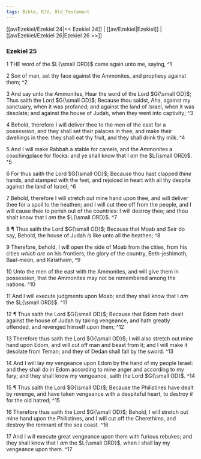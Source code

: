 ```yaml
---
tags: Bible, KJV, Old_Testament
---
```


[[av/Ezekiel/Ezekiel 24|<< Ezekiel 24]] | [[av/Ezekiel|Ezekiel]] | [[av/Ezekiel/Ezekiel 26|Ezekiel 26 >>]]

### Ezekiel 25

1 THE word of the $L{\small ORD}$ came again unto me, saying, ^1

2 Son of man, set thy face against the Ammonites, and prophesy against them; ^2

3 And say unto the Ammonites, Hear the word of the Lord $G{\small OD}$; Thus saith the Lord $G{\small OD}$; Because thou saidst, Aha, against my sanctuary, when it was profaned; and against the land of Israel, when it was desolate; and against the house of Judah, when they went into captivity; ^3

4 Behold, therefore I will deliver thee to the men of the east for a possession, and they shall set their palaces in thee, and make their dwellings in thee: they shall eat thy fruit, and they shall drink thy milk. ^4

5 And I will make Rabbah a stable for camels, and the Ammonites a couchingplace for flocks: and ye shall know that I _am_ the $L{\small ORD}$. ^5

6 For thus saith the Lord $G{\small OD}$; Because thou hast clapped _thine_ hands, and stamped with the feet, and rejoiced in heart with all thy despite against the land of Israel; ^6

7 Behold, therefore I will stretch out mine hand upon thee, and will deliver thee for a spoil to the heathen; and I will cut thee off from the people, and I will cause thee to perish out of the countries: I will destroy thee; and thou shalt know that I _am_ the $L{\small ORD}$. ^7

8 ¶ Thus saith the Lord $G{\small OD}$; Because that Moab and Seir do say, Behold, the house of Judah _is_ like unto all the heathen; ^8

9 Therefore, behold, I will open the side of Moab from the cities, from his cities _which_ _are_ on his frontiers, the glory of the country, Beth-jeshimoth, Baal-meon, and Kiriathaim, ^9

10 Unto the men of the east with the Ammonites, and will give them in possession, that the Ammonites may not be remembered among the nations. ^10

11 And I will execute judgments upon Moab; and they shall know that I _am_ the $L{\small ORD}$. ^11

12 ¶ Thus saith the Lord $G{\small OD}$; Because that Edom hath dealt against the house of Judah by taking vengeance, and hath greatly offended, and revenged himself upon them; ^12

13 Therefore thus saith the Lord $G{\small OD}$; I will also stretch out mine hand upon Edom, and will cut off man and beast from it; and I will make it desolate from Teman; and they of Dedan shall fall by the sword. ^13

14 And I will lay my vengeance upon Edom by the hand of my people Israel: and they shall do in Edom according to mine anger and according to my fury; and they shall know my vengeance, saith the Lord $G{\small OD}$. ^14

15 ¶ Thus saith the Lord $G{\small OD}$; Because the Philistines have dealt by revenge, and have taken vengeance with a despiteful heart, to destroy _it_ for the old hatred; ^15

16 Therefore thus saith the Lord $G{\small OD}$; Behold, I will stretch out mine hand upon the Philistines, and I will cut off the Cherethims, and destroy the remnant of the sea coast. ^16

17 And I will execute great vengeance upon them with furious rebukes; and they shall know that I _am_ the $L{\small ORD}$, when I shall lay my vengeance upon them. ^17
